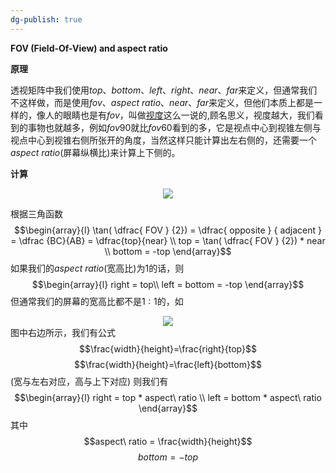 ```yaml
---
dg-publish: true
---
```

**FOV (Field-Of-View) and aspect ratio**

**原理**

透视矩阵中我们使用$top、bottom、left、right、near、far$来定义，但通常我们不这样做，而是使用$fov、aspect\ ratio、near、far$来定义，但他们本质上都是一样的，像人的眼睛也是有$fov$，叫做[视度](https://baike.baidu.com/item/%E4%BA%BA%E7%9C%BC%E8%A7%86%E5%BA%A6/5997035#)这么一说的,顾名思义，视度越大，我们看到的事物也就越多，例如$fov90$就比$fov60$看到的多，它是视点中心到视锥左侧与视点中心到视锥右侧所张开的角度，当然这样只能计算出左右侧的，还需要一个$aspect\ ratio$(屏幕纵横比)来计算上下侧的。

**计算**<div align=center><img src="https://cdn.jsdelivr.net/gh/aaronmack/image-hosting@master/graphics/FOV-image.5ljfnjoc8mc0.webp"></div>

根据三角函数$$\begin{array}{l} \tan( \dfrac{ FOV } {2}) = \dfrac{ opposite } { adjacent } = \dfrac {BC}{AB} = \dfrac{top}{near} \\ top = \tan( \dfrac{ FOV } {2}) * near \\ bottom = -top \end{array}$$如果我们的$aspect\ ratio$(宽高比)为$1$的话，则$$\begin{array}{l} right = top\\ left = bottom = -top \end{array}$$但通常我们的屏幕的宽高比都不是$1:1$的，如<div align=center><img src="https://cdn.jsdelivr.net/gh/aaronmack/image-hosting@master/graphics/AspectRation.3dftg4ztsu00.webp"></div>图中右边所示，我们有公式$$\frac{width}{height}=\frac{right}{top}$$ $$\frac{width}{height}=\frac{left}{bottom}$$ (宽与左右对应，高与上下对应) 则我们有$$\begin{array}{l} right = top * aspect\ ratio \\ left = bottom * aspect\ ratio \end{array}$$其中$$aspect\ ratio = \frac{width}{height}$$ $$bottom = -top$$